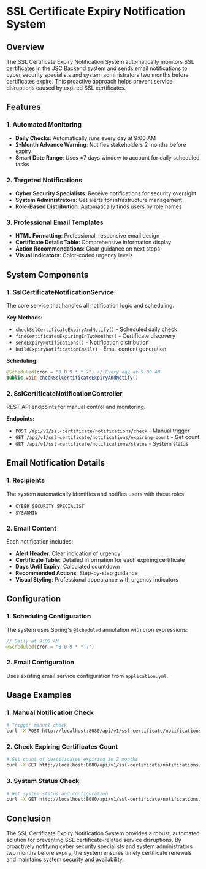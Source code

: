 # SSL Certificate Expiry Notification System

## Overview

The SSL Certificate Expiry Notification System automatically monitors SSL certificates in the JSC Backend system and sends email notifications to cyber security specialists and system administrators two months before certificates expire. This proactive approach helps prevent service disruptions caused by expired SSL certificates.

## Features

### 1. Automated Monitoring
- **Daily Checks**: Automatically runs every day at 9:00 AM
- **2-Month Advance Warning**: Notifies stakeholders 2 months before expiry
- **Smart Date Range**: Uses ±7 days window to account for daily scheduled tasks

### 2. Targeted Notifications
- **Cyber Security Specialists**: Receive notifications for security oversight
- **System Administrators**: Get alerts for infrastructure management
- **Role-Based Distribution**: Automatically finds users by role names

### 3. Professional Email Templates
- **HTML Formatting**: Professional, responsive email design
- **Certificate Details Table**: Comprehensive information display
- **Action Recommendations**: Clear guidance on next steps
- **Visual Indicators**: Color-coded urgency levels

## System Components

### 1. SslCertificateNotificationService
The core service that handles all notification logic and scheduling.

**Key Methods:**
- `checkSslCertificateExpiryAndNotify()` - Scheduled daily check
- `findCertificatesExpiringInTwoMonths()` - Certificate discovery
- `sendExpiryNotifications()` - Notification distribution
- `buildExpiryNotificationEmail()` - Email content generation

**Scheduling:**
```java
@Scheduled(cron = "0 0 9 * * ?") // Every day at 9:00 AM
public void checkSslCertificateExpiryAndNotify()
```

### 2. SslCertificateNotificationController
REST API endpoints for manual control and monitoring.

**Endpoints:**
- `POST /api/v1/ssl-certificate/notifications/check` - Manual trigger
- `GET /api/v1/ssl-certificate/notifications/expiring-count` - Get count
- `GET /api/v1/ssl-certificate/notifications/status` - System status

## Email Notification Details

### 1. Recipients
The system automatically identifies and notifies users with these roles:
- `CYBER_SECURITY_SPECIALIST`
- `SYSADMIN`

### 2. Email Content
Each notification includes:
- **Alert Header**: Clear indication of urgency
- **Certificate Table**: Detailed information for each expiring certificate
- **Days Until Expiry**: Calculated countdown
- **Recommended Actions**: Step-by-step guidance
- **Visual Styling**: Professional appearance with urgency indicators

## Configuration

### 1. Scheduling Configuration
The system uses Spring's `@Scheduled` annotation with cron expressions:

```java
// Daily at 9:00 AM
@Scheduled(cron = "0 0 9 * * ?")
```

### 2. Email Configuration
Uses existing email service configuration from `application.yml`.

## Usage Examples

### 1. Manual Notification Check
```bash
# Trigger manual check
curl -X POST http://localhost:8080/api/v1/ssl-certificate/notifications/check
```

### 2. Check Expiring Certificates Count
```bash
# Get count of certificates expiring in 2 months
curl -X GET http://localhost:8080/api/v1/ssl-certificate/notifications/expiring-count
```

### 3. System Status Check
```bash
# Get system status and configuration
curl -X GET http://localhost:8080/api/v1/ssl-certificate/notifications/status
```

## Conclusion

The SSL Certificate Expiry Notification System provides a robust, automated solution for preventing SSL certificate-related service disruptions. By proactively notifying cyber security specialists and system administrators two months before expiry, the system ensures timely certificate renewals and maintains system security and availability.


















